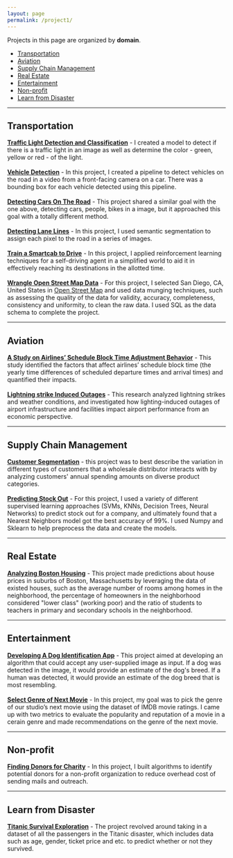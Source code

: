 ```yaml
---
layout: page
permalink: /project1/
---
```


Projects in this page are organized by **domain**.

- [Transportation](#transportation)
- [Aviation](#aviation)
- [Supply Chain Management](#supply-chain-management)
- [Real Estate](#real-estate)
- [Entertainment](#entertainment)
- [Non-profit](#non-profit)
- [Learn from Disaster](#learn-from-disaster)

[//]: # (Image References)
[image1]: https://github.com/wzding/Electric_Eel_Capstone/raw/master/imgs/just_traffic_light_detection.jpg
[image2]: https://github.com/wzding/Self_Driving_Car_Nanodegree/raw/master/Vehicle-Detection/output_images/scale.png
[image3]: https://github.com/wzding/Self_Driving_Car_Nanodegree/raw/master/Object-Detection/images/ssd_result.jpg

----
## Transportation
<a href="https://wzding.github.io/wzding.github.io/projects/Traffic_Light_Detection_and_Classification.html" target="_blank">**Traffic Light Detection and Classification**</a> - I created a model to detect if there is a traffic light in an image as well as determine the color - green, yellow or red - of the light.
<br><br><a href="https://wzding.github.io/wzding.github.io/projects/Vehicle_Detection.html" target="_blank">**Vehicle Detection**</a> - In this project, I created a pipeline to detect vehicles on the road in a video from a front-facing camera on a car. There was a bounding box for each vehicle detected using this pipeline. 
<br><br><a href="https://wzding.github.io/wzding.github.io/projects/Object_Detection_MobileNets_SSD.html" target="_blank">**Detecting Cars On The Road**</a> - This project shared a similar goal with the one above, detecting cars, people, bikes in a image, but it approached this goal with a totally different method.
<br><br><a href="https://wzding.github.io/wzding.github.io/projects/Semantic_Segmentation.html" target="_blank">**Detecting Lane Lines**</a> - In this project, I used semantic segmentation to assign each pixel to the road in a series of images. 
<br><br><a href="" target="_blank">**Train a Smartcab to Drive**</a> - In this project, I applied reinforcement learning techniques for a self-driving agent in a simplified world to aid it in effectively reaching its destinations in the allotted time.
<br><br><a href="https://wzding.github.io/wzding.github.io/projects/Wrangle_OpenStreetMap.html" target="_blank">**Wrangle Open Street Map Data**</a> - For this project, I selected San Diego, CA, United States in [Open Street Map](https://www.openstreetmap.org) and used data munging techniques, such as assessing the quality of the data for validity, accuracy, completeness, consistency and uniformity, to clean the raw data. I used SQL as the data schema to complete the project.

----
## Aviation
<a href="https://wzding.github.io/wzding.github.io/projects/AirlinesScheduleBlockTimeAdjustmentBehavior.pdf" target="_blank">**A Study on Airlines’ Schedule Block Time Adjustment Behavior**</a> - This study identified the factors that affect airlines’ schedule block time (the yearly time differences of scheduled departure times and arrival times) and quantified their impacts.
<br><br><a href="https://wzding.github.io/wzding.github.io/projects/LightningstrikeInducedOutages.pdf" target="_blank">**Lightning strike Induced Outages**</a> - This research analyzed lightning strikes and weather conditions, and investigated how lighting-induced outages of airport infrastructure and facilities impact airport performance from an economic perspective.

----
## Supply Chain Management
<a href="https://wzding.github.io/wzding.github.io/projects/Customer_Segments.html" target="_blank">**Customer Segmentation**</a> - this project was to best describe the variation in different types of customers that a wholesale distributor interacts with by analyzing customers' annual spending amounts on diverse product categories.
<br><br><a href="https://wzding.github.io/wzding.github.io/projects/stock_out_prediction.html" target="_blank">**Predicting Stock Out**</a> - For this project, I used a variety of different supervised learning approaches (SVMs, KNNs, Decision Trees, Neural Networks) to predict stock out for a company, and ultimately found that a Nearest Neighbors model got the best accuracy of 99%. I used Numpy and Sklearn to help preprocess the data and create the models.

----
## Real Estate
<a href="https://wzding.github.io/wzding.github.io/projects/Boston_Housing.html" target="_blank">**Analyzing Boston Housing**</a> - This project made predictions about house prices in suburbs of Boston, Massachusetts by leveraging the data of existed houses, such as the average number of rooms among homes in the neighborhood, the percentage of homeowners in the neighborhood considered "lower class" (working poor) and the ratio of students to teachers in primary and secondary schools in the neighborhood.

----
## Entertainment
<a href="https://wzding.github.io/wzding.github.io/projects/Dog_Identification_App.html" target="_blank">**Developing A Dog Identification App**</a> - This project aimed at developing an algorithm that could accept any user-supplied image as input. If a dog was detected in the image, it would provide an estimate of the dog's breed. If a human was detected, it would provide an estimate of the dog breed that is most resembling.
<br><br><a href="https://wzding.github.io/wzding.github.io/projects/Select_Genre_of_Next_Movie.html" target="_blank">**Select Genre of Next Movie**</a> - In this project, my goal was to pick the genre of our studio’s next movie using the dataset of IMDB movie ratings. I came up with two metrics to evaluate the popularity and reputation of a movie in a cerain genre and made recommendations on the genre of the next movie.

----
## Non-profit
<a href="https://wzding.github.io/wzding.github.io/projects/Finding_Donors_for_Charity.html" target="_blank">**Finding Donors for Charity**</a> - In this project, I built algorithms to identify potential donors for a non-profit organization to reduce overhead cost of sending mails and outreach.

----
## Learn from Disaster
<a href="https://wzding.github.io/wzding.github.io/projects/Titanic_Survival_Exploration.html" target="_blank">**Titanic Survival Exploration**</a> - The project revolved around taking in a dataset of all the passengers in the Titanic disaster, which includes data such as age, gender, ticket price and etc. to predict whether or not they survived. 
